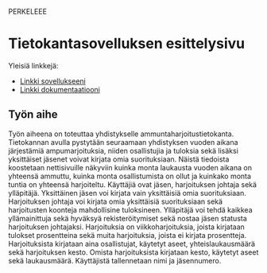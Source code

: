 PERKELEEE

# Tietokantasovelluksen esittelysivu

Yleisiä linkkejä:

* [Linkki sovellukseeni](https://www.cs.helsinki.fi)
* [Linkki dokumentaatiooni](https://github.com/toppielt/Tsoha-Bootstrap/blob/36f44aa8b2e5dec73398629c6bd02bf7ee6783d9/doc/dokumentaatio.pdf)

## Työn aihe

Työn aiheena on toteuttaa yhdistykselle ammuntaharjoitustietokanta. Tietokannan avulla pystytään seuraamaan yhdistyksen vuoden aikana järjestämiä ampumarjoituksia, niiden osallistujia ja tuloksia sekä lisäksi yksittäiset jäsenet voivat kirjata omia suorituksiaan. Näistä tiedoista koostetaan nettisivuille näkyviin kuinka monta laukausta vuoden aikana on yhteensä ammuttu, kuinka monta osallistumista on ollut ja kuinkako monta tuntia on yhteensä harjoiteltu.
 Käyttäjiä ovat jäsen, harjoituksen johtaja sekä ylläpitäjä. Yksittäinen jäsen voi kirjata vain yksittäisiä omia suorituksiaan. Harjoituksen johtaja voi kirjata omia yksittäisiä suorituksiaan sekä harjoitusten koonteja mahdollisine tuloksineen. Ylläpitäjä voi tehdä kaikkea yllämainittuja sekä hyväksyä rekisteröitymiset sekä nostaa jäsen statusta harjoituksen johtajaksi.
Harjoituksia on viikkoharjoituksia, joista kirjataan tulokset prosentteina sekä muita harjoituksia, joista ei kirjata prosentteja. Harjoituksista kirjataan aina osallistujat, käytetyt aseet, yhteislaukausmäärä sekä harjoituksen kesto. Omista harjoituksista kirjataan kesto, käytetyt aseet sekä laukausmäärä.
Käyttäjistä tallennetaan nimi ja jäsennumero.
